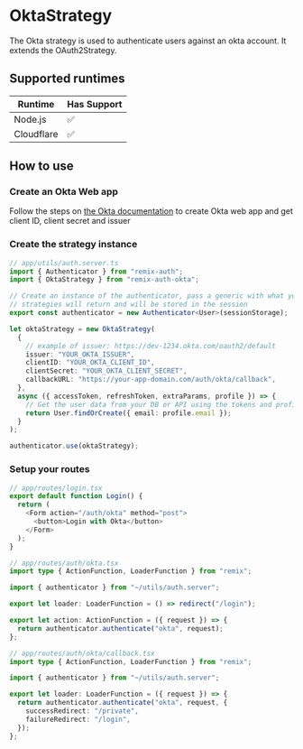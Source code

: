# OktaStrategy

The Okta strategy is used to authenticate users against an okta account. It extends the OAuth2Strategy.

## Supported runtimes

| Runtime    | Has Support |
| ---------- | ----------- |
| Node.js    | ✅          |
| Cloudflare | ✅          |

<!-- If it doesn't support one runtime, explain here why -->

## How to use

### Create an Okta Web app

Follow the steps on [the Okta documentation](https://developer.okta.com/docs/guides/sign-into-web-app/nodeexpress/main/#understand-the-callback-route) to create Okta web app and get client ID, client secret and issuer

### Create the strategy instance

```typescript
// app/utils/auth.server.ts
import { Authenticator } from "remix-auth";
import { OktaStrategy } from "remix-auth-okta";

// Create an instance of the authenticator, pass a generic with what your
// strategies will return and will be stored in the session
export const authenticator = new Authenticator<User>(sessionStorage);

let oktaStrategy = new OktaStrategy(
  {
    // example of issuer: https://dev-1234.okta.com/oauth2/default
    issuer: "YOUR_OKTA_ISSUER", 
    clientID: "YOUR_OKTA_CLIENT_ID",
    clientSecret: "YOUR_OKTA_CLIENT_SECRET",
    callbackURL: "https://your-app-domain.com/auth/okta/callback",
  },
  async ({ accessToken, refreshToken, extraParams, profile }) => {
    // Get the user data from your DB or API using the tokens and profile
    return User.findOrCreate({ email: profile.email });
  }
);

authenticator.use(oktaStrategy);
```

### Setup your routes

```typescript
// app/routes/login.tsx
export default function Login() {
  return (
    <Form action="/auth/okta" method="post">
      <button>Login with Okta</button>
    </Form>
  );
}
```


```typescript
// app/routes/auth/okta.tsx
import type { ActionFunction, LoaderFunction } from "remix";

import { authenticator } from "~/utils/auth.server";

export let loader: LoaderFunction = () => redirect("/login");

export let action: ActionFunction = ({ request }) => {
  return authenticator.authenticate("okta", request);
};

```

```typescript
// app/routes/auth/okta/callback.tsx
import type { ActionFunction, LoaderFunction } from "remix";

import { authenticator } from "~/utils/auth.server";

export let loader: LoaderFunction = ({ request }) => {
  return authenticator.authenticate("okta", request, {
    successRedirect: "/private",
    failureRedirect: "/login",
  });
};

```
